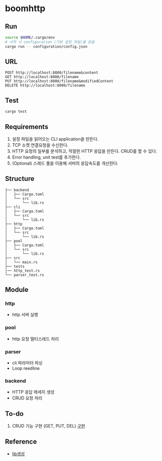 # boomhttp

## Run 
```sh
source $HOME/.cargo/env
# 시작 시 configuration (기본 설정 파일)을 읽음
cargo run -- configuration/config.json
```
## URL
```
POST http://localhost:8080/filename&content
GET http://localhost:8080/filename
PUT http://localhost:8080/filename&modifiedContent
DELETE http://localhost:8080/filename
```

## Test
```sh
cargo test
```

## Requirements
1. 설정 파일을 읽어오는 CLI application을 만든다.
2. TCP 소켓 연결요청을 수신한다.
3. HTTP 요청의 일부를 분석하고, 적절한 HTTP 응답을 만든다. CRUD를 할 수 있다.
4. Error handling, unit test를 추가한다.
5. (Optional) 스레드 풀을 이용해 서버의 응답속도를 개선한다.

## Structure
```
├── backend
│   ├── Cargo.toml
│   └── src
│       └── lib.rs
├── cli
│   ├── Cargo.toml
│   └── src
│       └── lib.rs
├── http
│   ├── Cargo.toml
│   └── src
│       └── lib.rs
├── pool
│   ├── Cargo.toml
│   └── src
│       └── lib.rs
├── src
│   └── main.rs
├── tests
│── http_test.rs
└── parser_test.rs
```


## Module
### http
- http 서버 실행 
  
### pool
- http 요청 멀티스레드 처리

### parser
- cli 파라미터 파싱
- Loop reedline 

### backend
- HTTP 응답 메세지 생성
- CRUD 요청 처리

## To-do
1. CRUD 기능 구현 (GET, PUT, DEL) [구현](backend/src/lib.rs)
   
## Reference
- [lib생성](https://webcache.googleusercontent.com/search?q=cache:MvISwrshgSYJ:https://bguru.tistory.com/55&cd=7&hl=ko&ct=clnk&gl=kr)
